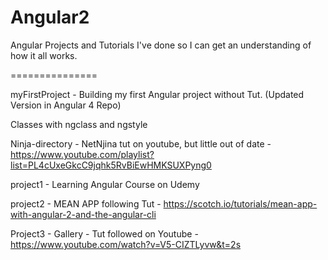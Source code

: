 # Angular2
Angular Projects and Tutorials I've done so I can get an understanding of how it all works.


===============

myFirstProject - Building my first Angular project without Tut. (Updated Version in Angular 4 Repo)

Classes with ngclass and ngstyle

Ninja-directory	- NetNjina tut on youtube, but little out of date - https://www.youtube.com/playlist?list=PL4cUxeGkcC9jqhk5RvBiEwHMKSUXPyng0

project1	- Learning Angular Course on Udemy

project2 - MEAN APP following Tut - https://scotch.io/tutorials/mean-app-with-angular-2-and-the-angular-cli

Project3 - Gallery - Tut followed on Youtube - https://www.youtube.com/watch?v=V5-CIZTLyvw&t=2s

